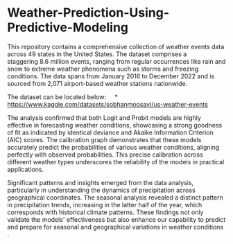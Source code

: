 # Weather-Prediction-Using-Predictive-Modeling

This repository contains a comprehensive collection of weather events data across 49 states in the United States. The dataset comprises a staggering 8.6 million events, ranging from regular occurrences like rain and snow to extreme weather phenomena such as storms and freezing conditions. The data spans from January 2016 to December 2022 and is sourced from 2,071 airport-based weather stations nationwide. 

The dataset can be located below:
    * https://www.kaggle.com/datasets/sobhanmoosavi/us-weather-events

The analysis confirmed that both Logit and Probit models are highly effective in forecasting weather conditions, showcasing a strong goodness of fit as indicated by identical deviance and Akaike Information Criterion (AIC) scores. The calibration graph demonstrates that these models accurately predict the probabilities of various weather conditions, aligning perfectly with observed probabilities. This precise calibration across different weather types underscores the reliability of the models in practical applications.

Significant patterns and insights emerged from the data analysis, particularly in understanding the dynamics of precipitation across geographical coordinates. The seasonal analysis revealed a distinct pattern in precipitation trends, increasing in the latter half of the year, which corresponds with historical climate patterns. These findings not only validate the models' effectiveness but also enhance our capability to predict and prepare for seasonal and geographical variations in weather conditions .





